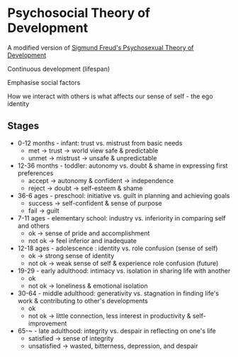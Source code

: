# Psychosocial Theory of Development

A modified version of [Sigmund Freud's Psychosexual Theory of Development](../sigmund-freud/psychosexual-theory.md)

Continuous development (lifespan)

Emphasise social factors

How we interact with others is what affects our sense of self - the ego identity

## Stages

- 0-12 months - infant: trust vs. mistrust from basic needs
  - met -> trust -> world view safe & predictable
  - unmet -> mistrust -> unsafe & unpredictable
- 12-36 months - toddler: autonomy vs. doubt & shame in expressing first preferences
  - accept -> autonomy & confident -> independence
  - reject -> doubt -> self-esteem & shame
- 36-6 ages - preschool: initiative vs. guilt in planning and achieving goals
  - success -> self-confident & sense of purpose
  - fail -> guilt
- 7-11 ages - elementary school: industry vs. inferiority in comparing self and others
  - ok -> sense of pride and accomplishment
  - not ok -> feel inferior and inadequate
- 12-18 ages - adolescence : identity vs. role confusion (sense of self)
  - ok -> strong sense of identity
  - not ok -> weak sense of self & experience role confusion (future)
- 19-29 - early adulthood: intimacy vs. isolation in sharing life with another
  - ok
  - not ok -> loneliness & emotional isolation
- 30-64 - middle adulthood: generativity vs. stagnation in finding life's work & contributing to other's developments
  - ok
  - not ok -> little connection, less interest in productivity & self-improvement
- 65-~ - late adulthood: integrity vs. despair in reflecting on one's life
  - satisfied -> sense of integrity
  - unsatisfied -> wasted,  bitterness, depression, and despair